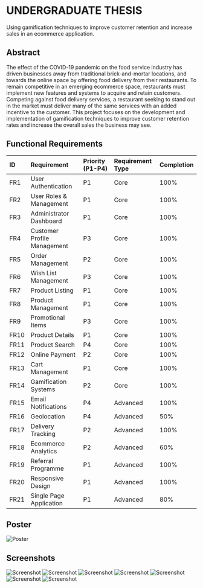# UNDERGRADUATE THESIS

Using gamification techniques to improve customer retention and increase sales in an ecommerce application.

## Abstract

The effect of the COVID-19 pandemic on the food service industry has driven businesses away from traditional brick-and-mortar locations, and towards the online space by offering food delivery from their restaurants. To remain competitive in an emerging ecommerce space, restaurants must implement new features and systems to acquire and retain customers. Competing against food delivery services, a restaurant seeking to stand out in the market must deliver many of the same services with an added incentive to the customer. This project focuses on the development and implementation of gamification techniques to improve customer retention rates and increase the overall sales the business may see.

## Functional Requirements

| ID   | Requirement                 | Priority (P1-P4) | Requirement Type | Completion |
| :--- | :-------------------------- | :--------------- | :--------------- | :--------- |
| FR1  | User Authentication         | P1               | Core             | 100%       |
| FR2  | User Roles & Management     | P1               | Core             | 100%       |
| FR3  | Administrator Dashboard     | P1               | Core             | 100%       |
| FR4  | Customer Profile Management | P3               | Core             | 100%       |
| FR5  | Order Management            | P2               | Core             | 100%       |
| FR6  | Wish List Management        | P3               | Core             | 100%       |
| FR7  | Product Listing             | P1               | Core             | 100%       |
| FR8  | Product Management          | P1               | Core             | 100%       |
| FR9  | Promotional Items           | P3               | Core             | 100%       |
| FR10 | Product Details             | P1               | Core             | 100%       |
| FR11 | Product Search              | P4               | Core             | 100%       |
| FR12 | Online Payment              | P2               | Core             | 100%       |
| FR13 | Cart Management             | P1               | Core             | 100%       |
| FR14 | Gamification Systems        | P2               | Core             | 100%       |
| FR15 | Email Notifications         | P4               | Advanced         | 100%       |
| FR16 | Geolocation                 | P4               | Advanced         | 50%        |
| FR17 | Delivery Tracking           | P2               | Advanced         | 100%       |
| FR18 | Ecommerce Analytics         | P2               | Advanced         | 60%        |
| FR19 | Referral Programme          | P1               | Advanced         | 100%       |
| FR20 | Responsive Design           | P1               | Advanced         | 100%       |
| FR21 | Single Page Application     | P1               | Advanced         | 80%        |

## Poster

![Poster](readme/poster.png)

## Screenshots

![Screenshot](readme/ss1.png)
![Screenshot](readme/ss2.png)
![Screenshot](readme/ss4.png)
![Screenshot](readme/ss6.png)
![Screenshot](readme/ss5.png)
![Screenshot](readme/ss3.png)
![Screenshot](readme/ss7.png)
